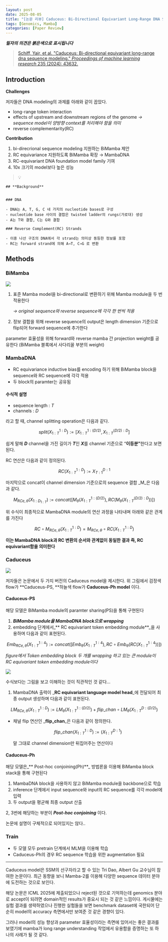 ```yaml
---
layout: post
date: 2025-08-05
title: "[논문 리뷰] Caduceus: Bi-Directional Equivariant Long-Range DNA Sequence Modeling"
tags: [Genomics, Mamba]
categories: [Paper Review]
---
```


<span class="notion-red">_**필자의 의견은 붉은색으로 표시됩니다**_</span>


> [Schiff, Yair, et al. "Caduceus: Bi-directional equivariant long-range dna sequence modeling." ](https://pmc.ncbi.nlm.nih.gov/articles/PMC12189541/)[_Proceedings of machine learning research_](https://pmc.ncbi.nlm.nih.gov/articles/PMC12189541/)[ 235 (2024): 43632.](https://pmc.ncbi.nlm.nih.gov/articles/PMC12189541/)



## Introduction


**Challenges**


저자들은 DNA modeling의 과제를 아래와 같이 꼽았다.

- long-range token interaction
- effects of upstream and downstream regions of the genome 
_→ sequence model이 양방향 context를 처리해야 함을 의미_
- reverse complementarity(RC)

**Contribution**

1. bi-direcrional sequence modeling 지원하는 BiMamba 제안
1. RC equivariance 지원하도록 BiMamba 확장 → MambaDNA
1. RC-equivariant DNA foundation model family 기여
1. 10x 크기의 model보다 높은 성능

> 💡 


	## **Background**


	### DNA

	- DNA는 A, T, G, C 네 가지의 nucleotide bases로 구성
	- nucleotide base 사이의 결합은 twisted ladder의 rungs(가로대) 생성
	- A는 T와 결합, C는 G와 결합

	### Reverse Complement(RC) Strands

	- 이중 나선 구조의 DNA에서 각 strand는 의미상 동등한 정보를 포함
	- RC는 forward strand에 의해 A→T, C→G 로 변환


## Methods



### BiMamba


![](https://prod-files-secure.s3.us-west-2.amazonaws.com/542b861c-36a8-4051-84e5-8804b6728dba/2c247d59-7815-4980-99f0-8f0d21f445a7/image.png?X-Amz-Algorithm=AWS4-HMAC-SHA256&X-Amz-Content-Sha256=UNSIGNED-PAYLOAD&X-Amz-Credential=ASIAZI2LB4666K6VPS72%2F20250930%2Fus-west-2%2Fs3%2Faws4_request&X-Amz-Date=20250930T050053Z&X-Amz-Expires=3600&X-Amz-Security-Token=IQoJb3JpZ2luX2VjEF0aCXVzLXdlc3QtMiJHMEUCIQC2xO9CofxtuvRRKm0F%2FwF3BP8GSLL8aL8%2BQV0D7PUjPgIgIkm3gGLvV3mSKppa%2F2kdx0XTJMmp4YZLbiglTYFidK4qiAQI5v%2F%2F%2F%2F%2F%2F%2F%2F%2F%2FARAAGgw2Mzc0MjMxODM4MDUiDA9j9einpP3Exq7wEyrcA8BRcIcdemWE7Nopv%2BFbBRB%2B2we9WMb4BaSQuucj63VHGSfW5WNkcfdy7z%2FsvjyBq7f9GikYCqFBG7HbyqlpXhlW7elLftXWuYFNebFzKgag25X0MriNdLgGHV2douIv3HFqmoKGkPUlykQE%2FK%2B%2BcMgornqR550QLmKIKkoyjO2OY8Vfdy%2FIW1vJNsWCra42fZWQ%2F87xDoAlUyDcG7Pfa9TOrQOjlvEs5M0Vxx2%2FPBDL5SaPORmqxikPbCcmGmw427UCp7t5xOk9TYpuI8mK61ueA8l7DJH2%2FNcnl5aviS104vtSL%2Fo09OttV7RBt6tpsbfyx%2BvOeplId%2FdWsLxar1KLTlCHZXj4O24YFPm9y9Y%2Fn6Rd9pm1yQUw31aLhqt25De5GIezmKa52QH8o7qO4OBLPK7upqZhzoQLA1Q4utHwasJQmNbm4k0Zs532nqyaNs9iF9EqX88jYBvQItPAZwuLcLhUi6NU0kwx4VwEhfa4uNA%2FPlJrCLYfwcE%2BOq41UsbMVtUe4esgH%2B20e2RbMgZuhdtKY56pSSrQfKCsV9SmMVwfa9HqIBW1uIUbrI1hY596tP59CbK1rreDUKWLdY3xin5vm4rN3rP2NU8HlA0%2B%2FK1rLk48ykF6WdY9MInF7cYGOqUB437GchBqoSgUgYy3hR%2FvQdDoD2H4vtfCdbi9SBpiMNdav1HQtrghDG7PWoDWak5BdXtibOltw47SySkmvnpu6pt5CEgz9lfhw7yHxr27UWQrmV85MrkVa4uvgojLH42cy7x%2FxdAxCrlKBKyNlRV4QQS%2F6jgxks0R3JmA0PWso6DPnxreGxKB%2BtgAbepazw8zLgQajEPPVR8HTqK6u2zO64AszRMC&X-Amz-Signature=bf793d5f0781fa28dcafeb9303647a9e12f74820d10a2069efc7f510b9e0c6af&X-Amz-SignedHeaders=host&x-amz-checksum-mode=ENABLED&x-id=GetObject)

1. 표준 Mamba model을 bi-directional로 변환하기 위해 Mamba module을 두 번 적용한다

	_→ original sequence와 reverse sequence에 각각 한 번씩 적용_

1. 정보 결합을 위해 reverse sequence의 output은 length dimension 기준으로 flip되어 forward sequence에 추가한다

parameter 효율성을 위해 forward와 reverse mamba 간 projection weight를 공유한다 (BiMamba 블록에서 사다리꼴 부분의 weight)



### MambaDNA

- RC equivariance inductive bias를 encoding 하기 위해 BiMamba block을 sequence와 RC sequence에 각각 적용
- 두 block의 paramter는 공유됨


#### 수식적 설명

- sequence length : _T_
- channels : _D_

라고 할 때,  channel splitting operation은 다음과 같다.


$$
split(X^{1:D}_{1:T}):=[X^{1:(D/2)}_{1:T},X^{(D/2):D}_{1:T}]
$$


<span class="notion-red">쉽게 말해 </span><span class="notion-red">_**D**_</span><span class="notion-red"> channel을 가진 길이가 </span><span class="notion-red">_**T**_</span><span class="notion-red">인 </span><span class="notion-red">_**X**_</span><span class="notion-red">를 channel 기준으로 “</span><span class="notion-red">**이등분”**</span><span class="notion-red">한다고 보면 된다.</span>


RC 연산은 다음과 같이 정의된다.


$$
RC(X^{1:D}_{1:T}):=X^{D:1}_{T:1}
$$


마지막으로 concat이 channel dimension 기준으로의 sequence 결합 _M_은 다음과 같다.


$$
M_{RCe,\theta}(X_{1:D_{1:T}}):=concat([M_{\theta}(X^{1:(D/2)}_{1:T}),RC(M_{\theta}(X^{(D/2):D}_{1:T}))])
$$


위 수식이 최종적으로 MambaDNA module의 연산 과정을 나타내며 아래와 같은 관계를 가진다


$$
RC\circ M_{RCe,\theta}(X^{1:D}_{1:T}) = M_{RCe,\theta} \circ RC(X^{1:D}_{1:T})
$$


**이는 MambaDNA block과 RC 변환의 순서와 관계없이 동일한 결과 즉, RC equivariant함을 의미한다**



### Caduceus


![](https://prod-files-secure.s3.us-west-2.amazonaws.com/542b861c-36a8-4051-84e5-8804b6728dba/f94a60d7-8145-473b-aef9-7c68d3ec604a/image.png?X-Amz-Algorithm=AWS4-HMAC-SHA256&X-Amz-Content-Sha256=UNSIGNED-PAYLOAD&X-Amz-Credential=ASIAZI2LB4666K6VPS72%2F20250930%2Fus-west-2%2Fs3%2Faws4_request&X-Amz-Date=20250930T050054Z&X-Amz-Expires=3600&X-Amz-Security-Token=IQoJb3JpZ2luX2VjEF0aCXVzLXdlc3QtMiJHMEUCIQC2xO9CofxtuvRRKm0F%2FwF3BP8GSLL8aL8%2BQV0D7PUjPgIgIkm3gGLvV3mSKppa%2F2kdx0XTJMmp4YZLbiglTYFidK4qiAQI5v%2F%2F%2F%2F%2F%2F%2F%2F%2F%2FARAAGgw2Mzc0MjMxODM4MDUiDA9j9einpP3Exq7wEyrcA8BRcIcdemWE7Nopv%2BFbBRB%2B2we9WMb4BaSQuucj63VHGSfW5WNkcfdy7z%2FsvjyBq7f9GikYCqFBG7HbyqlpXhlW7elLftXWuYFNebFzKgag25X0MriNdLgGHV2douIv3HFqmoKGkPUlykQE%2FK%2B%2BcMgornqR550QLmKIKkoyjO2OY8Vfdy%2FIW1vJNsWCra42fZWQ%2F87xDoAlUyDcG7Pfa9TOrQOjlvEs5M0Vxx2%2FPBDL5SaPORmqxikPbCcmGmw427UCp7t5xOk9TYpuI8mK61ueA8l7DJH2%2FNcnl5aviS104vtSL%2Fo09OttV7RBt6tpsbfyx%2BvOeplId%2FdWsLxar1KLTlCHZXj4O24YFPm9y9Y%2Fn6Rd9pm1yQUw31aLhqt25De5GIezmKa52QH8o7qO4OBLPK7upqZhzoQLA1Q4utHwasJQmNbm4k0Zs532nqyaNs9iF9EqX88jYBvQItPAZwuLcLhUi6NU0kwx4VwEhfa4uNA%2FPlJrCLYfwcE%2BOq41UsbMVtUe4esgH%2B20e2RbMgZuhdtKY56pSSrQfKCsV9SmMVwfa9HqIBW1uIUbrI1hY596tP59CbK1rreDUKWLdY3xin5vm4rN3rP2NU8HlA0%2B%2FK1rLk48ykF6WdY9MInF7cYGOqUB437GchBqoSgUgYy3hR%2FvQdDoD2H4vtfCdbi9SBpiMNdav1HQtrghDG7PWoDWak5BdXtibOltw47SySkmvnpu6pt5CEgz9lfhw7yHxr27UWQrmV85MrkVa4uvgojLH42cy7x%2FxdAxCrlKBKyNlRV4QQS%2F6jgxks0R3JmA0PWso6DPnxreGxKB%2BtgAbepazw8zLgQajEPPVR8HTqK6u2zO64AszRMC&X-Amz-Signature=7f30d14d1a2e00411c84080116ca8a3ffbc838534e0bcfe85989a4673635ceea&X-Amz-SignedHeaders=host&x-amz-checksum-mode=ENABLED&x-id=GetObject)


저자들은 논문에서 두 가지 버전의 Caduceus model을 제시한다. 위 그림에서 검정색 flow가 **Caduceus-PS, **하늘색 flow가 **Caduceus-Ph model** 이다.



#### Caduceus-PS


해당 모델은 BiMamba module의 paramter sharing(PS)을 통해 구현된다

1. _**BiMamba module을 MambaDNA block으로 wrapping**_
1. embedding 단계에서_** RC equivariant token embedding module**_을 사용하며 다음과 같이 표현된다.

$$
Emb_{RCe,\theta}(X^{1:4}_{1:T}):=concat([Emb_{\theta}(X^{1:4}_{1:T}),RC \circ Emb_{\theta}(RC(X^{1:4}_{1:T}))])
$$


_figure에서 Token embedding block 두 개를 wrapping 하고 있는 큰 module이 RC equivariant token embedding module이다_


![](https://prod-files-secure.s3.us-west-2.amazonaws.com/542b861c-36a8-4051-84e5-8804b6728dba/b175e4da-71eb-4e91-8c23-a06dabe673c9/image.png?X-Amz-Algorithm=AWS4-HMAC-SHA256&X-Amz-Content-Sha256=UNSIGNED-PAYLOAD&X-Amz-Credential=ASIAZI2LB4666K6VPS72%2F20250930%2Fus-west-2%2Fs3%2Faws4_request&X-Amz-Date=20250930T050054Z&X-Amz-Expires=3600&X-Amz-Security-Token=IQoJb3JpZ2luX2VjEF0aCXVzLXdlc3QtMiJHMEUCIQC2xO9CofxtuvRRKm0F%2FwF3BP8GSLL8aL8%2BQV0D7PUjPgIgIkm3gGLvV3mSKppa%2F2kdx0XTJMmp4YZLbiglTYFidK4qiAQI5v%2F%2F%2F%2F%2F%2F%2F%2F%2F%2FARAAGgw2Mzc0MjMxODM4MDUiDA9j9einpP3Exq7wEyrcA8BRcIcdemWE7Nopv%2BFbBRB%2B2we9WMb4BaSQuucj63VHGSfW5WNkcfdy7z%2FsvjyBq7f9GikYCqFBG7HbyqlpXhlW7elLftXWuYFNebFzKgag25X0MriNdLgGHV2douIv3HFqmoKGkPUlykQE%2FK%2B%2BcMgornqR550QLmKIKkoyjO2OY8Vfdy%2FIW1vJNsWCra42fZWQ%2F87xDoAlUyDcG7Pfa9TOrQOjlvEs5M0Vxx2%2FPBDL5SaPORmqxikPbCcmGmw427UCp7t5xOk9TYpuI8mK61ueA8l7DJH2%2FNcnl5aviS104vtSL%2Fo09OttV7RBt6tpsbfyx%2BvOeplId%2FdWsLxar1KLTlCHZXj4O24YFPm9y9Y%2Fn6Rd9pm1yQUw31aLhqt25De5GIezmKa52QH8o7qO4OBLPK7upqZhzoQLA1Q4utHwasJQmNbm4k0Zs532nqyaNs9iF9EqX88jYBvQItPAZwuLcLhUi6NU0kwx4VwEhfa4uNA%2FPlJrCLYfwcE%2BOq41UsbMVtUe4esgH%2B20e2RbMgZuhdtKY56pSSrQfKCsV9SmMVwfa9HqIBW1uIUbrI1hY596tP59CbK1rreDUKWLdY3xin5vm4rN3rP2NU8HlA0%2B%2FK1rLk48ykF6WdY9MInF7cYGOqUB437GchBqoSgUgYy3hR%2FvQdDoD2H4vtfCdbi9SBpiMNdav1HQtrghDG7PWoDWak5BdXtibOltw47SySkmvnpu6pt5CEgz9lfhw7yHxr27UWQrmV85MrkVa4uvgojLH42cy7x%2FxdAxCrlKBKyNlRV4QQS%2F6jgxks0R3JmA0PWso6DPnxreGxKB%2BtgAbepazw8zLgQajEPPVR8HTqK6u2zO64AszRMC&X-Amz-Signature=267ee4eed54edc4993c8af41a58b89748e5fe057514b9a414083dfe69b43c62e&X-Amz-SignedHeaders=host&x-amz-checksum-mode=ENABLED&x-id=GetObject)


<span class="notion-red">수식보다는 그림을 보고 이해하는 것이 직관적인 것 같다…</span>

1. MambaDNA 출력이 _**RC equivariant language model head**_에 전달되어 최종 output 생성하며 다음과 같이 표현된다.

$$
LM_{RCe,\theta}(X^{1:D}_{1:T}):= LM_{\theta}(X^{1:(D/2)}_{1:T})+flip\_chan\circ LM_{\theta}(X^{D:(D/2)}_{1:T})
$$

- 채널 flip 연산인 _**flip\_chan**_은 다음과 같이 정의한다.

	$$
	flip\_chan(X^{1:D}_{1:T}):=(X^{D:1}_{1:T})
	$$


	말 그대로 channel dimension만 뒤집어주는 연산이다



#### Caduceus-Ph


해당 모델은_** Post-hoc conjoining(Ph)**_ 방법론을 이용해 BiMamba block stack을 통해 구현된다

1. MambaDNA block을 사용하지 않고 BiMamba module을 backbone으로 학습
1. inference 단계에서 input sequence와 input의 RC sequence를 각각 model에 입력
1. 두 output을 평균해 최종 output 산출

2, 3번에 해당하는 부분이 _**Post-hoc conjoining**_ 이다.


<span class="notion-red">논문에 설명이 구체적으로 되어있지는 않다..</span>



### Train

- 두 모델 모두 pretrain 단계에서 MLM을 이용해 학습
- Caduceus-Ph의 경우 RC sequence 학습을 위한 augmentation 필요

---


<span class="notion-red">Caduceus model은 SSM의 선구자라고 할 수 있는 Tri Dao, Albert Gu 교수님이 참여한 논문이다. 최근 동향을 보니 Mamba-2를 이용해 다양한 sequence 데이터 분야에 도전하는 것으로 보인다.</span>


<span class="notion-red">해당 논문은 ICML 2025에 제출되었으나 reject된 것으로 기억하는데 genomics 분야로 accept이 되려면 domain적인 results가 중요시 되는 것 같은 느낌이다. 게시물에는 실험 결과를 생략하였으나 진행한 실험들을 보면 benchmark dataset에 국한되어 단순히 model의 accuracy 측면에서만 보여준 것 같은 경향이 있다.</span>


<span class="notion-red">그러나 model의 성능 향상과 parameter 효율성이라는 측면에 있어서는 좋은 결과를 보였기에 mamba가 long range understanding 작업에서 유용함을 증명하는 또 하나의 사례가 될 것 같다.</span>

